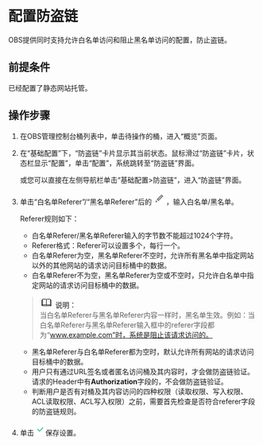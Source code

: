 # 配置防盗链<a name="zh-cn_topic_0066036552"></a>

OBS提供同时支持允许白名单访问和阻止黑名单访问的配置，防止盗链。

## 前提条件<a name="section48948668114148"></a>

已经配置了静态网站托管。

## 操作步骤<a name="section6430701414453"></a>

1.  在OBS管理控制台桶列表中，单击待操作的桶，进入“概览”页面。
2.  在“基础配置”下，“防盗链”卡片显示其当前状态。鼠标滑过“防盗链”卡片，状态栏显示“配置”，单击“配置”，系统跳转至“防盗链”界面。

    或您可以直接在左侧导航栏单击“基础配置\>防盗链”，进入“防盗链”界面。

3.  单击“白名单Referer”/“黑名单Referer”后的![](figures/icon-edit.png)，输入白名单/黑名单。

    Referer规则如下：

    -   白名单Referer/黑名单Referer输入的字节数不能超过1024个字符。
    -   Referer格式：Referer可以设置多个，每行一个。
    -   白名单Referer为空，黑名单Referer不空时，允许所有黑名单中指定网站以外的其他网站的请求访问目标桶中的数据。
    -   白名单Referer不为空，黑名单Referer为空或不空时，只允许白名单中指定网站的请求访问目标桶中的数据。

    >![](public_sys-resources/icon-note.gif) **说明：**   
    >当白名单Referer与黑名单Referer内容一样时，黑名单生效。例如：当白名单Referer与黑名单Referer输入框中的referer字段都为“www.example.com”时，系统是阻止该请求访问的。  

    -   黑名单Referer与白名单Referer都为空时，默认允许所有网站的请求访问目标桶中的数据。
    -   用户只有通过URL签名或者匿名访问桶及其内容时，才会做防盗链验证。请求的Header中有**Authorization**字段的，不会做防盗链验证。
    -   判断用户是否有对桶及其内容访问的四种权限（读取权限、写入权限、ACL读取权限、ACL写入权限）之前，需要首先检查是否符合referer字段的防盗链规则。

4.  单击![](figures/icon-ok.png)保存设置。

